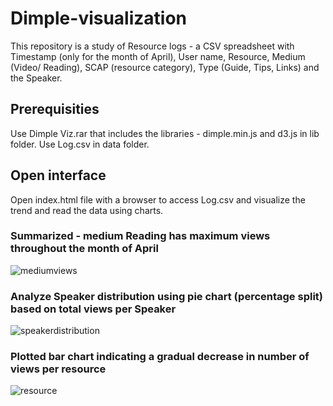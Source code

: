 # Dimple-visualization

This repository is a study of Resource logs - a CSV spreadsheet with Timestamp (only for the month of April), User name, Resource, Medium (Video/ Reading), SCAP (resource category), Type (Guide, Tips, Links) and the Speaker.

## Prerequisities

Use Dimple Viz.rar that includes the libraries - dimple.min.js and d3.js in lib folder.
Use Log.csv in data folder.

## Open interface

Open index.html file with a browser to access Log.csv and visualize the trend and read the data using charts.

### Summarized - medium Reading has maximum views throughout the month of April 

![mediumviews](https://user-images.githubusercontent.com/17923753/30523741-c0116652-9bb4-11e7-8f99-eb9941df547e.png)

### Analyze Speaker distribution using pie chart (percentage split) based on total views per Speaker

![speakerdistribution](https://user-images.githubusercontent.com/17923753/30523759-2821b6de-9bb5-11e7-8064-c7bd7a99ad75.png)

### Plotted bar chart indicating a gradual decrease in number of views per resource

![resource](https://user-images.githubusercontent.com/17923753/30523804-e047bfd8-9bb5-11e7-845d-165af2d21008.png)
